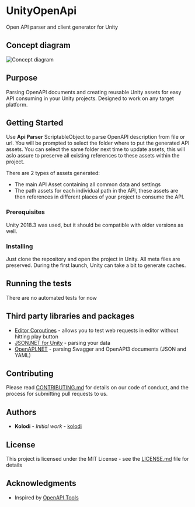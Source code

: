 # UnityOpenApi

Open API parser and client generator for Unity

## Concept diagram

![Concept diagram](https://docs.google.com/drawings/d/1c1kjdK5TJ_ZHc8onSXXMQAmeI5XNVedIPpmzbtxMUb0/edit?usp=sharing)

## Purpose

Parsing OpenAPI documents and creating reusable Unity assets for easy API consuming in your Unity projects. Designed to work on any target platform.

## Getting Started

Use **Api Parser** ScriptableObject to parse OpenAPI description from file or url. You will be prompted to select the folder where to put the generated API assets. You can select the same folder next time to update assets, this will aslo assure to preserve all existing references to these assets within the project.

There are 2 types of assets generated: 
* The main API Asset containing all common data and settings
* The path assets for each individual path in the API, these assets are then references in different places of your project to consume the API.

### Prerequisites

Unity 2018.3 was used, but it should be compatible with older versions as well.

### Installing

Just clone the repository and open the project in Unity.
All meta files are preserved.
During the first launch, Unity can take a bit to generate caches.

## Running the tests

There are no automated tests for now

## Third party libraries and packages

* [Editor Coroutines](https://docs.unity3d.com/Packages/com.unity.editorcoroutines@0.0/manual/index.html) - allows you to test web requests in editor without hitting play button
* [JSON.NET for Unity](https://www.parentelement.com/assets/json_net_unity) - parsing your data
* [OpenAPI.NET](https://github.com/Microsoft/OpenAPI.NET) - parsing Swagger and OpenAPI3 documents (JSON and YAML)

## Contributing

Please read [CONTRIBUTING.md](https://gist.github.com/PurpleBooth/b24679402957c63ec426) for details on our code of conduct, and the process for submitting pull requests to us.

## Authors

* **Kolodi** - *Initial work* - [kolodi](https://github.com/kolodi)

## License

This project is licensed under the MIT License - see the [LICENSE.md](LICENSE.md) file for details

## Acknowledgments

* Inspired by [OpenAPI Tools](https://github.com/OpenAPITools)

